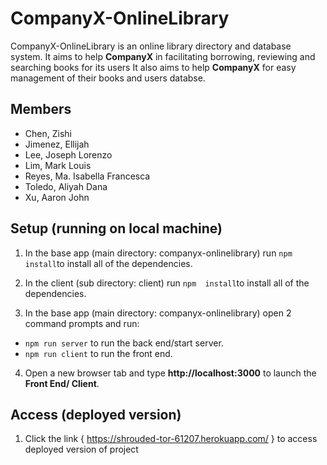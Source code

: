 # CompanyX-OnlineLibrary
CompanyX-OnlineLibrary is an online library directory and database system. It aims to help **CompanyX** in facilitating borrowing, reviewing and searching books for its users It also aims to help **CompanyX** for easy management of their books and users databse.

## Members
* Chen, Zishi
* Jimenez, Ellijah
* Lee, Joseph Lorenzo
* Lim, Mark Louis
* Reyes, Ma. Isabella Francesca
* Toledo, Aliyah Dana
* Xu, Aaron John

## Setup (running on local machine)

1. In the base app (main directory: companyx-onlinelibrary) run ```npm  install```to install all of the dependencies.

2. In the client (sub directory: client)  run ```npm  install```to install all of the dependencies.

3. In the base app (main directory: companyx-onlinelibrary) open 2 command prompts and run:
  * ```npm run server``` to run the back end/start server.
  * ```npm run client``` to run the front end.

4. Open a new browser tab and type **http://localhost:3000** to launch the **Front End/ Client**.

## Access (deployed version)

1. Click the link { https://shrouded-tor-61207.herokuapp.com/ } to access deployed version of project

